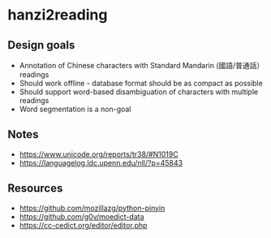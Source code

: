 # hanzi2reading

## Design goals
* Annotation of Chinese characters with Standard Mandarin (國語/普通話）readings
* Should work offline - database format should be as compact as possible
* Should support word-based disambiguation of characters with multiple readings
* Word segmentation is a non-goal

## Notes
* https://www.unicode.org/reports/tr38/#N1019C
* https://languagelog.ldc.upenn.edu/nll/?p=45843

## Resources
* https://github.com/mozillazg/python-pinyin
* https://github.com/g0v/moedict-data
* https://cc-cedict.org/editor/editor.php
